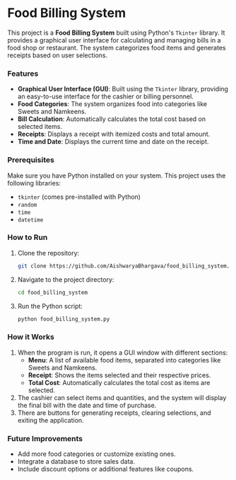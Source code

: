 # Food Billing System

This project is a **Food Billing System** built using Python's `Tkinter` library. It provides a graphical user interface for calculating and managing bills in a food shop or restaurant. The system categorizes food items and generates receipts based on user selections.

### Features
- **Graphical User Interface (GUI)**: Built using the `Tkinter` library, providing an easy-to-use interface for the cashier or billing personnel.
- **Food Categories**: The system organizes food into categories like Sweets and Namkeens.
- **Bill Calculation**: Automatically calculates the total cost based on selected items.
- **Receipts**: Displays a receipt with itemized costs and total amount.
- **Time and Date**: Displays the current time and date on the receipt.
  
### Prerequisites
Make sure you have Python installed on your system. This project uses the following libraries:
- `tkinter` (comes pre-installed with Python)
- `random`
- `time`
- `datetime`

### How to Run
1. Clone the repository:
   ```bash
   git clone https://github.com/AishwaryaBhargava/food_billing_system.git
   ```
2. Navigate to the project directory:
   ```bash
   cd food_billing_system
   ```
3. Run the Python script:
   ```bash
   python food_billing_system.py
   ```

### How it Works
1. When the program is run, it opens a GUI window with different sections:
   - **Menu**: A list of available food items, separated into categories like Sweets and Namkeens.
   - **Receipt**: Shows the items selected and their respective prices.
   - **Total Cost**: Automatically calculates the total cost as items are selected.
2. The cashier can select items and quantities, and the system will display the final bill with the date and time of purchase.
3. There are buttons for generating receipts, clearing selections, and exiting the application.

### Future Improvements
- Add more food categories or customize existing ones.
- Integrate a database to store sales data.
- Include discount options or additional features like coupons.
